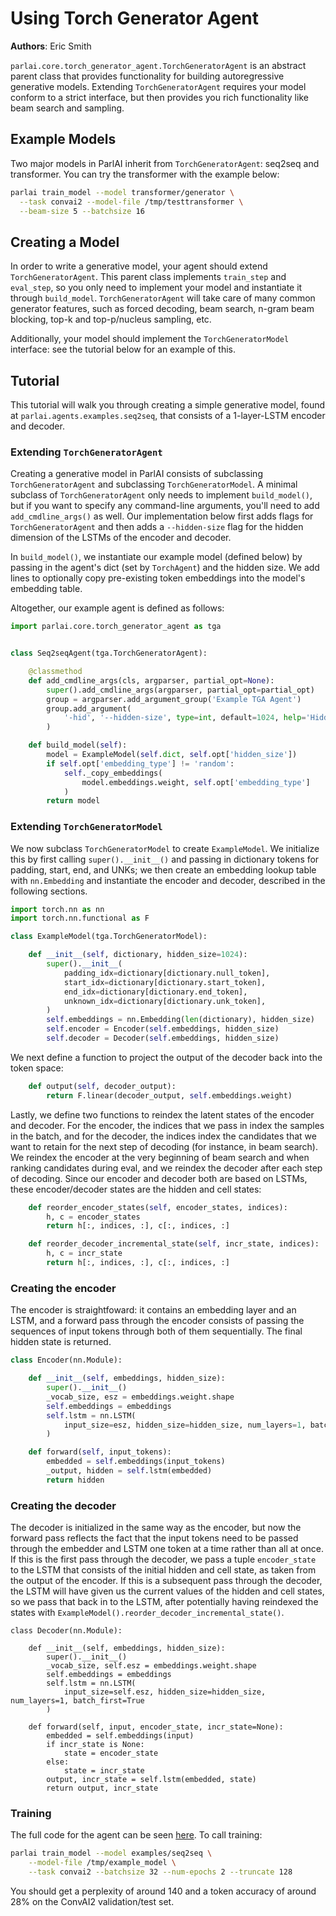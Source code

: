 # Using Torch Generator Agent

**Authors**: Eric Smith

`parlai.core.torch_generator_agent.TorchGeneratorAgent` is an abstract parent class that provides functionality for building autoregressive generative models. Extending `TorchGeneratorAgent` requires your model conform to a strict interface, but then provides you rich functionality like beam search and sampling.

## Example Models

Two major models in ParlAI inherit from `TorchGeneratorAgent`: seq2seq and transformer. You can try the transformer with the example below:

```bash
parlai train_model --model transformer/generator \
  --task convai2 --model-file /tmp/testtransformer \
  --beam-size 5 --batchsize 16
```

## Creating a Model

In order to write a generative model, your agent should extend `TorchGeneratorAgent`. This parent class implements `train_step` and `eval_step`, so you only need to implement your model and instantiate it through `build_model`. `TorchGeneratorAgent` will take care of many common generator features, such as forced decoding, beam search, n-gram beam blocking, top-k and top-p/nucleus sampling, etc.

Additionally, your model should implement the `TorchGeneratorModel` interface: see the tutorial below for an example of this.

## Tutorial

This tutorial will walk you through creating a simple generative model, found at `parlai.agents.examples.seq2seq`, that consists of a 1-layer-LSTM encoder and decoder.

### Extending `TorchGeneratorAgent`

Creating a generative model in ParlAI consists of subclassing `TorchGeneratorAgent` and subclassing `TorchGeneratorModel`. A minimal subclass of `TorchGeneratorAgent` only needs to implement `build_model()`, but if you want to specify any command-line arguments, you'll need to add `add_cmdline_args()` as well. Our implementation below first adds flags for `TorchGeneratorAgent` and then adds a `--hidden-size` flag for the hidden dimension of the LSTMs of the encoder and decoder.

In `build_model()`, we instantiate our example model (defined below) by passing in the agent's dict (set by `TorchAgent`) and the hidden size. We add lines to optionally copy pre-existing token embeddings into the model's embedding table.

Altogether, our example agent is defined as follows:

```python
import parlai.core.torch_generator_agent as tga


class Seq2seqAgent(tga.TorchGeneratorAgent):

    @classmethod
    def add_cmdline_args(cls, argparser, partial_opt=None):
        super().add_cmdline_args(argparser, partial_opt=partial_opt)
        group = argparser.add_argument_group('Example TGA Agent')
        group.add_argument(
            '-hid', '--hidden-size', type=int, default=1024, help='Hidden size.'
        )

    def build_model(self):
        model = ExampleModel(self.dict, self.opt['hidden_size'])
        if self.opt['embedding_type'] != 'random':
            self._copy_embeddings(
                model.embeddings.weight, self.opt['embedding_type']
            )
        return model
```

### Extending `TorchGeneratorModel`

We now subclass `TorchGeneratorModel` to create `ExampleModel`. We initialize this by first calling `super().__init__()` and passing in dictionary tokens for padding, start, end, and UNKs; we then create an embedding lookup table with `nn.Embedding` and instantiate the encoder and decoder, described in the following sections.

```python
import torch.nn as nn
import torch.nn.functional as F

class ExampleModel(tga.TorchGeneratorModel):

    def __init__(self, dictionary, hidden_size=1024):
        super().__init__(
            padding_idx=dictionary[dictionary.null_token],
            start_idx=dictionary[dictionary.start_token],
            end_idx=dictionary[dictionary.end_token],
            unknown_idx=dictionary[dictionary.unk_token],
        )
        self.embeddings = nn.Embedding(len(dictionary), hidden_size)
        self.encoder = Encoder(self.embeddings, hidden_size)
        self.decoder = Decoder(self.embeddings, hidden_size)
```

We next define a function to project the output of the decoder back into the token space:

```python
    def output(self, decoder_output):
        return F.linear(decoder_output, self.embeddings.weight)
```

Lastly, we define two functions to reindex the latent states of the encoder and decoder. For the encoder, the indices that we pass in index the samples in the batch, and for the decoder, the indices index the candidates that we want to retain for the next step of decoding (for instance, in beam search). We reindex the encoder at the very beginning of beam search and when ranking candidates during eval, and we reindex the decoder after each step of decoding. Since our encoder and decoder both are based on LSTMs, these encoder/decoder states are the hidden and cell states:

```python
    def reorder_encoder_states(self, encoder_states, indices):
        h, c = encoder_states
        return h[:, indices, :], c[:, indices, :]

    def reorder_decoder_incremental_state(self, incr_state, indices):
        h, c = incr_state
        return h[:, indices, :], c[:, indices, :]
```

### Creating the encoder

The encoder is straightfoward: it contains an embedding layer and an LSTM, and a forward pass through the encoder consists of passing the sequences of input tokens through both of them sequentially. The final hidden state is returned.

```python
class Encoder(nn.Module):

    def __init__(self, embeddings, hidden_size):
        super().__init__()
        _vocab_size, esz = embeddings.weight.shape
        self.embeddings = embeddings
        self.lstm = nn.LSTM(
            input_size=esz, hidden_size=hidden_size, num_layers=1, batch_first=True
        )

    def forward(self, input_tokens):
        embedded = self.embeddings(input_tokens)
        _output, hidden = self.lstm(embedded)
        return hidden
```

### Creating the decoder

The decoder is initialized in the same way as the encoder, but now the forward pass reflects the fact that the input tokens need to be passed through the embedder and LSTM one token at a time rather than all at once. If this is the first pass through the decoder, we pass a tuple `encoder_state` to the LSTM that consists of the initial hidden and cell state, as taken from the output of the encoder. If this is a subsequent pass through the decoder, the LSTM will have given us the current values of the hidden and cell states, so we pass that back in to the LSTM, after potentially having reindexed the states with `ExampleModel().reorder_decoder_incremental_state()`.

```
class Decoder(nn.Module):

    def __init__(self, embeddings, hidden_size):
        super().__init__()
        _vocab_size, self.esz = embeddings.weight.shape
        self.embeddings = embeddings
        self.lstm = nn.LSTM(
            input_size=self.esz, hidden_size=hidden_size, num_layers=1, batch_first=True
        )

    def forward(self, input, encoder_state, incr_state=None):
        embedded = self.embeddings(input)
        if incr_state is None:
            state = encoder_state
        else:
            state = incr_state
        output, incr_state = self.lstm(embedded, state)
        return output, incr_state
```


### Training

The full code for the agent can be seen [here](https://github.com/facebookresearch/ParlAI/tree/master/parlai/agents/examples/seq2seq.py). To call training:

```bash
parlai train_model --model examples/seq2seq \
    --model-file /tmp/example_model \
    --task convai2 --batchsize 32 --num-epochs 2 --truncate 128
```

You should get a perplexity of around 140 and a token accuracy of around 28% on the ConvAI2 validation/test set.
